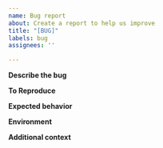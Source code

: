 ```yaml
---
name: Bug report
about: Create a report to help us improve
title: "[BUG]"
labels: bug
assignees: ''

---
```


**Describe the bug**
<!--
A high-level description of what the bug is. Make sure to clearly and concisely describe where the bug was encountered, what happened and what you expected to happen. Provide more details on each of these in the sections below.
-->

**To Reproduce**
<!--
Provide the information necessary to reproduce the bug. If the bug occurred when executing ``skbase`` related code, provide a reproducible code example. If the bug arose in another context, provide instructions for recreating the bug.
-->


**Expected behavior**
<!--
Provide more detail on what you expected to happen.
-->


**Environment**
<!--
Please provide information about the environment you encountered the bug in. If your bug was related to running ``skbase`` Python code, provide details about your Python environment (e.g., operating system and version, version of Python, version of ``skbase``, version of other related packages, etc).

If your bug is related to how our documentation renders, let us know if you are viewing it on a desktop, smartphone, or other device. Also let us know the browser and version you are using.
-->


**Additional context**
<!--
Add any other context about the problem here.
-->
